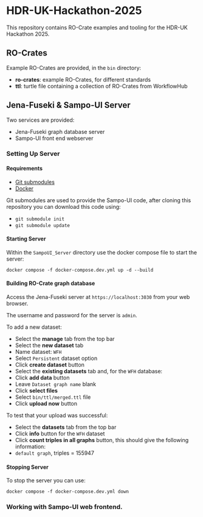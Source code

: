# HDR-UK-Hackathon-2025

This repository contains RO-Crate examples and tooling for the HDR-UK Hackathon 2025.

## RO-Crates

Example RO-Crates are provided, in the `bin` directory:
- **ro-crates**: example RO-Crates, for different standards
- **ttl**: turtle file containing a collection of RO-Crates from WorkflowHub 


## Jena-Fuseki & Sampo-UI Server

Two services are provided:
- Jena-Fuseki graph database server
- Sampo-UI front end webserver


### Setting Up Server

#### Requirements

- [Git submodules](https://git-scm.com/book/en/v2/Git-Tools-Submodules)
- [Docker](https://www.docker.com/)

Git submodules are used to provide the Sampo-UI code, after cloning this repository you can download this code using:
- `git submodule init`
- `git submodule update`

#### Starting Server

Within the `SampoUI_Server` directory use the docker compose file to start the server:
```
docker compose -f docker-compose.dev.yml up -d --build
```

#### Building RO-Crate graph database

Access the Jena-Fuseki server at `https://localhost:3030` from your web browser.

The username and password for the server is `admin`.

To add a new dataset:
- Select the **manage** tab from the top bar
- Select the **new dataset** tab
 - Name dataset: `WFH`
 - Select `Persistent` dataset option
 - Click **create dataset** button
- Select the **existing datasets** tab and, for the `WFH` database:
 - Click **add data** button
 - Leave `Dataset graph name` blank
 - Click **select files**
 - Select `bin/ttl/merged.ttl` file
 - Click **upload now** button
 
To test that your upload was successful:
- Select the **datasets** tab from the top bar
- Click **info** button for the `WFH` dataset
- Click **count triples in all graphs** button, this should give the following information:
 - `default graph`, triples = 155947

#### Stopping Server

To stop the server you can use:
```
docker compose -f docker-compose.dev.yml down
```

### Working with Sampo-UI web frontend.
